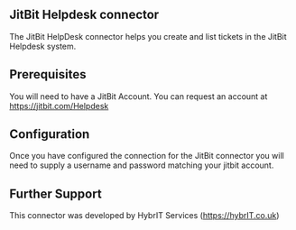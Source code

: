 ## JitBit Helpdesk connector
The JitBit HelpDesk connector helps you create and list tickets in the JitBit Helpdesk system.

## Prerequisites
You will need to have a JitBit Account. You can request an account at https://jitbit.com/Helpdesk

## Configuration
Once you have configured the connection for the JitBit connector you will need to supply a username and password matching your jitbit account.

## Further Support
This connector was developed by HybrIT Services (https://hybrIT.co.uk)
